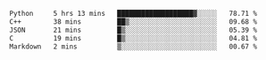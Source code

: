 <!--START_SECTION:waka-->

```txt
Python     5 hrs 13 mins   ███████████████████▓░░░░░   78.71 %
C++        38 mins         ██▒░░░░░░░░░░░░░░░░░░░░░░   09.68 %
JSON       21 mins         █▒░░░░░░░░░░░░░░░░░░░░░░░   05.39 %
C          19 mins         █▒░░░░░░░░░░░░░░░░░░░░░░░   04.81 %
Markdown   2 mins          ▒░░░░░░░░░░░░░░░░░░░░░░░░   00.67 %
```

<!--END_SECTION:waka-->
